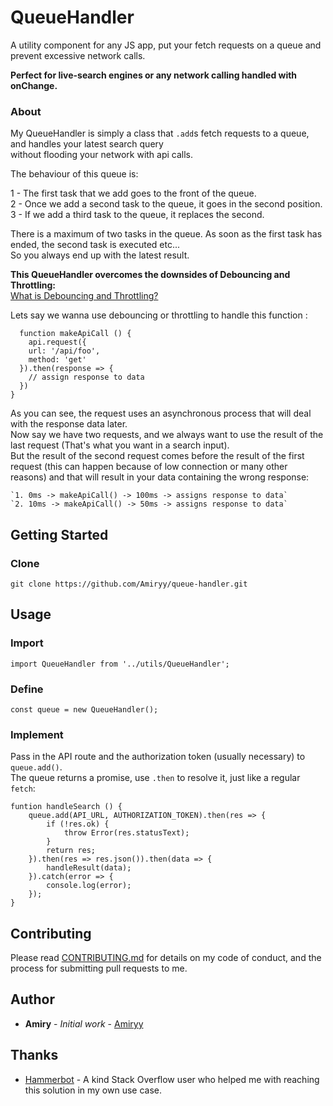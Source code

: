 # QueueHandler
  A utility component for any JS app, put your fetch requests on a queue and prevent excessive network calls.
  
  **Perfect for live-search engines or any network calling handled with onChange.**
  
  ### About
  My QueueHandler is simply a class that `.add`s fetch requests to a queue, and handles your latest search query  
  without flooding your network with api calls.
  
  The behaviour of this queue is:
  
  1 - The first task that we add goes to the front of the queue.  
  2 - Once we add a second task to the queue, it goes in the second position.  
  3 - If we add a third task to the queue, it replaces the second.  
  
  There is a maximum of two tasks in the queue. As soon as the first task has ended, the second task is executed etc...  
  So you always end up with the latest result.
  
  **This QueueHandler overcomes the downsides of Debouncing and Throttling:**  
  [What is Debouncing and Throttling?](https://css-tricks.com/debouncing-throttling-explained-examples/)
  
  Lets say we wanna use debouncing or throttling to handle this function :
  ```
    function makeApiCall () {
      api.request({
      url: '/api/foo',
      method: 'get'
    }).then(response => {
      // assign response to data
    })
  }
  ```
  As you can see, the request uses an asynchronous process that will deal with the response data later.  
  Now say we have two requests, and we always want to use the result of the last request (That's what you want in a search input).  
  But the result of the second request comes before the result of the first request (this can happen because of low connection
  or many other reasons) and that will result in your data containing the wrong response:

    `1. 0ms -> makeApiCall() -> 100ms -> assigns response to data`
    `2. 10ms -> makeApiCall() -> 50ms -> assigns response to data`

## Getting Started
### Clone
  ```git clone https://github.com/Amiryy/queue-handler.git```

## Usage
### Import
`import QueueHandler from '../utils/QueueHandler';`

### Define
`const queue = new QueueHandler();`

### Implement
Pass in the API route and the authorization token (usually necessary) to `queue.add()`.  
The queue returns a promise, use `.then` to resolve it, just like a regular `fetch`:
```
funtion handleSearch () {
    queue.add(API_URL, AUTHORIZATION_TOKEN).then(res => {
        if (!res.ok) {
            throw Error(res.statusText);
        }
        return res;
    }).then(res => res.json()).then(data => {
        handleResult(data);
    }).catch(error => {
        console.log(error);
    });
}
```
## Contributing

Please read [CONTRIBUTING.md](https://gist.github.com/Amiryy/5fd07e4c54f846ea578f906df4b7871e) for details on my code of conduct, and the process for submitting pull requests to me.


## Author

* **Amiry** - *Initial work* - [Amiryy](https://github.com/amiryy)

## Thanks
 - [Hammerbot](https://stackoverflow.com/users/4547701/hammerbot) - A kind Stack Overflow user who helped me with reaching this solution in my own use case.
